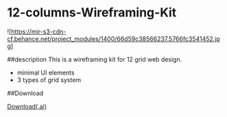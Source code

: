 # 12-columns-Wireframing-Kit

![https://mir-s3-cdn-cf.behance.net/project_modules/1400/66d59c38566237.5766fc3541452.jpg]


##description
This is a wireframing kit for 12 grid web design.
* minimal UI elements
* 3 types of grid system


##Download

[Download(.ai)](https://github.com/yktyshr/12-columns-Wireframing-Kit/blob/master/12ColumnsWireframingKit.ai)
